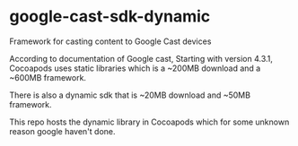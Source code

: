 # google-cast-sdk-dynamic
Framework for casting content to Google Cast devices

According to documentation of Google cast, Starting with version 4.3.1, Cocoapods uses static libraries which is a ~200MB download and a ~600MB framework.

There is also a dynamic sdk that is ~20MB download and ~50MB framework.

This repo hosts the dynamic library in Cocoapods which for some unknown reason google haven't done.
